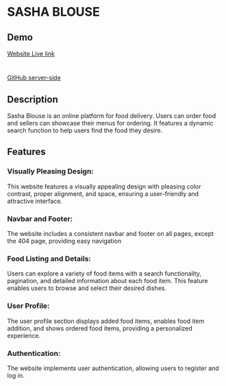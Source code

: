 # SASHA BLOUSE



## Demo
[Website Live link](https://sasha-blouse.web.app/)
#
[GitHub server-side](https://github.com/safinxr/sasha-blouse-server-side)

## Description
Sasha Blouse is an online platform for food delivery. Users can order food and sellers can showcase their menus for ordering. It features a dynamic search function to help users find the food they desire.

## Features
### Visually Pleasing Design:
This website features a visually appealing design with pleasing color contrast, proper alignment, and space, ensuring a user-friendly and attractive interface.


### Navbar and Footer: 
The website includes a consistent navbar and footer on all pages, except the 404 page, providing easy navigation 

### Food Listing and Details:
Users can explore a variety of food items with a search functionality, pagination, and detailed information about each food item. This feature enables users to browse and select their desired dishes.

### User Profile: 
The user profile section displays added food items, enables food item addition, and shows ordered food items, providing a personalized experience.

### Authentication: 
The website implements user authentication, allowing users to register and log in.
